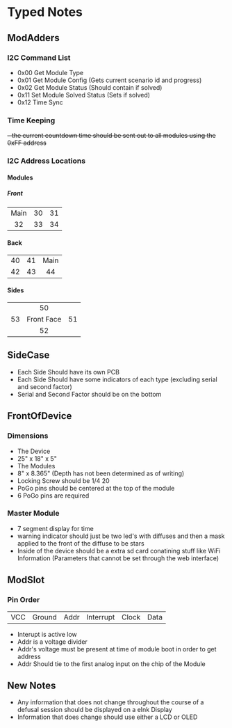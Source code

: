 # Typed Notes
## ModAdders
### I2C Command List
 - 0x00 Get Module Type
 - 0x01 Get Module Config (Gets current scenario id and progress)
 - 0x02 Get Module Status (Should contain if solved)
 - 0x11 Set Module Solved Status (Sets if solved)
 - 0x12 Time Sync

### Time Keeping
~~- the current countdown time should be sent out to all modules using the 0xFF address~~
### I2C Address Locations
#### Modules
##### Front
| | | |
|:-:|:-:|:-:|
| Main | 30 | 31 |
| 32 | 33 | 34 |
#### Back
| | | |
|:-:|:-:|:-:|
| 40 | 41 | Main |
| 42 | 43 | 44 |
#### Sides
| | | |
|:-:|:-:|:-:|
||50||
|53| Front Face | 51|
|| 52 ||
## SideCase
 - Each Side Should have its own PCB
 - Each Side Should have some indicators of each type (excluding serial and second factor)
 - Serial and Second Factor should be on the bottom
## FrontOfDevice
### Dimensions
 - The Device
  - 25" x 18" x 5"
 - The Modules
  - 8" x 8.365" (Depth has not been determined as of writing)
  - Locking Screw should be 1/4 20
  - PoGo pins should be centered at the top of the module
  - 6 PoGo pins are required
### Master Module
 - 7 segment display for time
 - warning indicator should just be two led's with diffuses and then a mask applied to the front of the diffuse to be stars
 - Inside of the device should be a extra sd card conatining stuff like WiFi Information (Parameters that cannot be set through the web interface)
## ModSlot
### Pin Order
| | | | | | |
|:-:|:-:|:-:|:-:|:-:|:-:|
|VCC|Ground|Addr|Interrupt|Clock|Data|
 - Interupt is active low
 - Addr is a voltage divider
 - Addr's voltage must be present at time of module boot in order to get address
 - Addr Should tie to the first analog input on the chip of the Module
## New Notes
- Any information that does not change throughout the course of a defusal session should be displayed on a eInk Display
- Information that does change should use either a LCD or OLED
